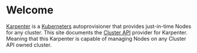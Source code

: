 # Welcome

[Karpenter][karpenter] is a [Kuberneters][kubernetes] autoprovisioner that
provides just-in-time Nodes for any cluster. This site documents the
[Cluster API][clusterapi] provider for Karpenter. Meaning that this
Karpenter is capable of managing Nodes on any Cluster API owned cluster.


[karpenter]: https://karpenter.sh
[kubernetes]: https://kubernetes.io
[clusterapi]: https://cluster-api.sigs.k8s.io

